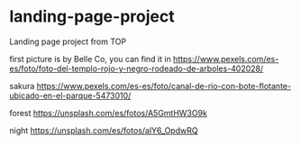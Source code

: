 # landing-page-project
Landing page project from TOP

first picture is by Belle Co, you can find it in
https://www.pexels.com/es-es/foto/foto-del-templo-rojo-y-negro-rodeado-de-arboles-402028/


sakura 
https://www.pexels.com/es-es/foto/canal-de-rio-con-bote-flotante-ubicado-en-el-parque-5473010/

forest 
https://unsplash.com/es/fotos/A5GmtHW3O9k

night
https://unsplash.com/es/fotos/alY6_OpdwRQ
